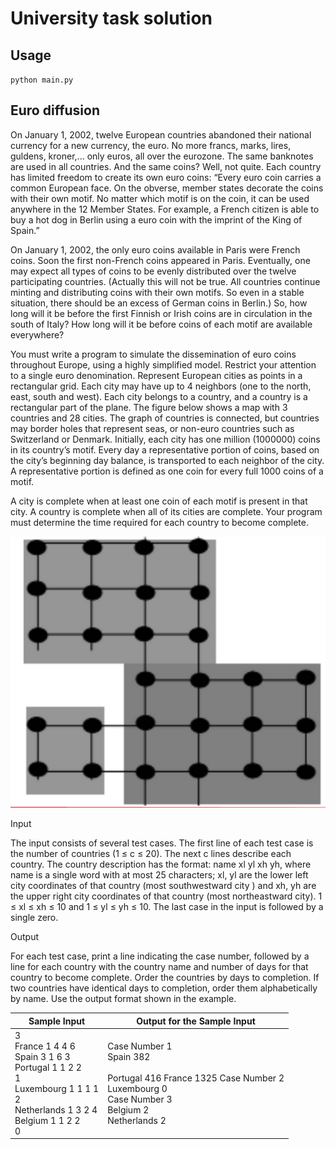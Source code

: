 # University task solution

## Usage
`python main.py`

## Euro diffusion

On January 1, 2002, twelve European countries abandoned their national currency for a new
currency, the euro. No more francs, marks, lires, guldens, kroner,... only euros, all over the
eurozone. The same banknotes are used in all countries. And the same coins? Well, not quite. Each
country has limited freedom to create its own euro coins: “Every euro coin carries a common
European face. On the obverse, member states decorate the coins with their own motif. No matter
which motif is on the coin, it can be used anywhere in the 12 Member States. For example, a French
citizen is able to buy a hot dog in Berlin using a euro coin with the imprint of the King of Spain.”

On January 1, 2002, the only euro coins available in Paris were French coins. Soon the first
non-French coins appeared in Paris. Eventually, one may expect all types of coins to be evenly
distributed over the twelve participating countries. (Actually this will not be true. All countries
continue minting and distributing coins with their own motifs. So even in a stable situation, there
should be an excess of German coins in Berlin.) So, how long will it be before the first Finnish or Irish
coins are in circulation in the south of Italy? How long will it be before coins of each motif are
available everywhere?

You must write a program to simulate the dissemination of euro coins throughout Europe, using a
highly simplified model. Restrict your attention to a single euro denomination. Represent European
cities as points in a rectangular grid. Each city may have up to 4 neighbors (one to the north, east,
south and west). Each city belongs to a country, and a country is a rectangular part of the plane. The
figure below shows a map with 3 countries and 28 cities. The graph of countries is connected, but
countries may border holes that represent seas, or non-euro countries such as Switzerland or
Denmark. Initially, each city has one million (1000000) coins in its country’s motif. Every day a
representative portion of coins, based on the city’s beginning day balance, is transported to each
neighbor of the city. A representative portion is defined as one coin for every full 1000 coins of a
motif.

A city is complete when at least one coin of each motif is
present in that city. A country is complete when all of its cities are
complete. Your program must determine the time required for
each country to become complete.

![examole.png](docs/example.png)

Input

The input consists of several test cases. The first line of each test case is the number of countries
(1 ≤ c ≤ 20). The next c lines describe each country. The country description has the format: name xl
yl xh yh, where name is a single word with at most 25 characters; xl, yl are the lower left city
coordinates of that country (most southwestward city ) and xh, yh are the upper right city
coordinates of that country (most northeastward city). 1 ≤ xl ≤ xh ≤ 10 and 1 ≤ yl ≤ yh ≤ 10. The last
case in the input is followed by a single zero.

Output

For each test case, print a line indicating the case number, followed by a line for each country with
the country name and number of days for that country to become complete. Order the countries by
days to completion. If two countries have identical days to completion, order them alphabetically by
name. Use the output format shown in the example.

| Sample Input  | Output for the Sample Input |
| ------------- | ------------- |
|3 <br> France 1 4 4 6 <br> Spain 3 1 6 3 <br> Portugal 1 1 2 2 <br> 1 <br> Luxembourg 1 1 1 1 <br> 2 <br> Netherlands 1 3 2 4 <br>Belgium 1 1 2 2 <br> 0|Case Number 1<br> Spain 382<br><br>Portugal 416 France 1325 Case Number 2<br>Luxembourg 0<br>Case Number 3<br>Belgium 2<br>Netherlands 2|









